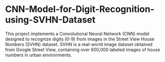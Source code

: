 # CNN-Model-for-Digit-Recognition-using-SVHN-Dataset
This project implements a Convolutional Neural Network (CNN) model designed to recognize digits (0-9) from images in the Street View House Numbers (SVHN) dataset. SVHN is a real-world image dataset obtained from Google Street View, containing over 600,000 labeled images of house numbers in urban environments.
